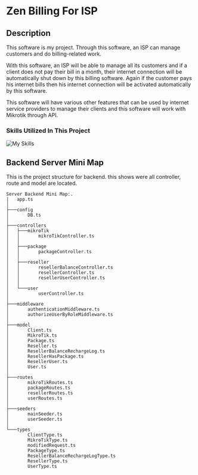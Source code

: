 # Zen Billing For ISP
## Description
This software is my project. Through this software, an ISP can manage customers and do billing-related work. 

With this software, an ISP will be able to manage all its customers and if a client does not pay their bill in a month, their internet connection will be automatically shut down by this billing software. Again if the customer pays his internet bills then his internet connection will be activated automatically by this software.

This software will have various other features that can be used by internet service providers to manage their clients and this software will work with Mikrotik through API.
 
 ### Skills Utilized In This Project
 ![My Skills](https://skillicons.dev/icons?i=nodejs,ts,express,mysql,react&perline=6)
 
 ## Backend Server Mini Map
 This is the project structure for backend. this shows were all controller, route and model are located.
```
Server Backend Mini Map:.
│   app.ts
│
├───config
│       DB.ts
│
├───controllers
│   ├───mikroTik
│   │       mikroTikController.ts
│   │
│   ├───package
│   │       packageController.ts
│   │
│   ├───reseller
│   │       resellerBalanceController.ts
│   │       resellerController.ts
│   │       resellerUserController.ts
│   │
│   └───user
│           userController.ts
│
├───middleware
│       authenticationMiddleware.ts
│       authorizeUserByRoleMiddleware.ts
│
├───model
│       Client.ts
│       MikroTik.ts
│       Package.ts
│       Reseller.ts
│       ResellerBalanceRechargeLog.ts
│       ResellerHasPackage.ts
│       ResellerUser.ts
│       User.ts
│
├───routes
│       mikroTikRoutes.ts
│       packageRoutes.ts
│       resellerRoutes.ts
│       userRoutes.ts
│
├───seeders
│       mainSeeder.ts
│       userSeeder.ts
│
└───types
        ClientType.ts
        MikroTikType.ts
        modifiedRequest.ts
        PackageType.ts
        ResellerBalanceRechargeLogType.ts
        ResellerType.ts
        UserType.ts
```
